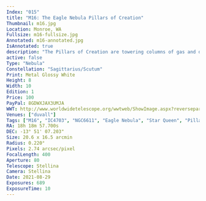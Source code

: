 ```yaml
---
Index: "015"
title: "M16: The Eagle Nebula Pillars of Creation"
Thumbnail: m16.jpg
Location: Monroe, WA
Fullsize: m16-fullsize.jpg
Annotated: m16-annotated.jpg
IsAnnotated: true
description: "The Pillars of Creation are towering columns of gas and dust that stretch higher than multiple trips from the Sun to Pluto and back. It is the heart of the Eagle Nebula, a massive nebula that resides in an area densely populated with nebulae as you gaze into the heart of the Milky Way. This is my effort using hundreds of short, 10-second exposures."
active: false 
Type: "Nebula"
Constellation: "Sagittarius/Scutum"
Print: Metal Glossy White
Height: 8
Width: 10
Edition: 1
Price: 100
PayPal: 8GDWXJAX3UMJA
WWT: http://www.worldwidetelescope.org/wwtweb/ShowImage.aspx?reverseparity=False&scale=2.744872&name=m16.jpg&imageurl=https://nova.astrometry.net/image/13986640&credits=Astrometry.net+User+(All+Rights+Reserved)&creditsUrl=&ra=274.690093&dec=-13.866160&x=290.7&y=194.0&rotation=151.30&thumb=https://nova.astrometry.net/image/13986640
Venues: ["duvall"]
Tags: ["M16", "IC4703", "NGC6611", "Eagle Nebula", "Star Queen", "Pillars of Creation"]
RA: 18h 18m 57.700s
DEC: -13° 51' 07.203"
Size: 20.6 x 16.5 arcmin
Radius: 0.220°
Pixels: 2.74 arcsec/pixel
FocalLength: 400
Aperture: 80
Telescope: Stellina
Camera: Stellina
Date: 2021-08-29
Exposures: 689
ExposureTime: 10
---
```

